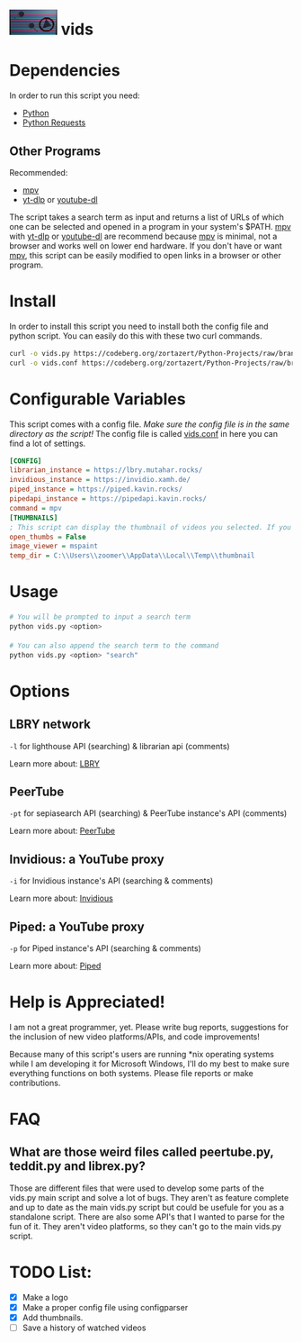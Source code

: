 # <img src="logo.png" alt = "vids logo" width = "85" height = "45" /> vids

# Dependencies
In order to run this script you need:
- [Python](https://en.wikipedia.org/wiki/Python_(programming_language))
- [Python Requests](https://en.wikipedia.org/wiki/Requests_(software))

## Other Programs
Recommended:
- [mpv](https://github.com/mpv-player/mpv)
- [yt-dlp](https://github.com/yt-dlp/yt-dlp) or [youtube-dl](https://github.com/ytdl-org/youtube-dl)

The script takes a search term as input and returns a list of URLs of which one can be selected and opened in a program in your system's $PATH. [mpv](https://github.com/mpv-player/mpv) with [yt-dlp](https://github.com/yt-dlp/yt-dlp) or [youtube-dl](https://github.com/ytdl-org/youtube-dl) are recommend because [mpv](https://github.com/mpv-player/mpv) is minimal, not a browser and works well on lower end hardware. If you don't have or want [mpv](https://github.com/mpv-player/mpv), this script can be easily modified to open links in a browser or other program.

# Install
In order to install this script you need to install both the config file and python script. You can easily do this with these two curl commands.
```bash
curl -o vids.py https://codeberg.org/zortazert/Python-Projects/raw/branch/main/vids/vids.py
curl -o vids.conf https://codeberg.org/zortazert/Python-Projects/raw/branch/main/vids/vids.conf
```

# Configurable Variables
This script comes with a config file. *Make sure the config file is in the same directory as the script!* The config file is called [vids.conf](vids.conf) in here you can find a lot of settings.
``` ini
[CONFIG]
librarian_instance = https://lbry.mutahar.rocks/
invidious_instance = https://invidio.xamh.de/
piped_instance = https://piped.kavin.rocks/
pipedapi_instance = https://pipedapi.kavin.rocks/
command = mpv
[THUMBNAILS]
; This script can display the thumbnail of videos you selected. If you would like to try out this feature set it open_thumbs to True and configure the imageviewer to a image viewing program on your system and temp_dir values to some file stored in your computers temp directory.
open_thumbs = False
image_viewer = mspaint
temp_dir = C:\\Users\\zoomer\\AppData\\Local\\Temp\\thumbnail
```

# Usage
``` bash
# You will be prompted to input a search term
python vids.py <option>

# You can also append the search term to the command
python vids.py <option> "search"
```

# Options
## LBRY network
`-l` for lighthouse API (searching) & librarian api (comments)

Learn more about: [LBRY](https://en.wikipedia.org/wiki/LBRY)

## PeerTube
`-pt` for sepiasearch API (searching) & PeerTube instance's API (comments) 

Learn more about: [PeerTube](https://en.wikipedia.org/wiki/PeerTube)

## Invidious: a YouTube proxy
`-i` for Invidious instance's API (searching & comments)

Learn more about: [Invidious](https://invidious.io/)

## Piped: a YouTube proxy
`-p` for Piped instance's API (searching & comments)

Learn more about: [Piped](https://github.com/TeamPiped/Piped#piped)

# Help is Appreciated!
I am not a great programmer, yet. Please write bug reports, suggestions for the inclusion of new video platforms/APIs, and code improvements!

Because many of this script's users are running *nix operating systems while I am developing it for Microsoft Windows, I'll do my best to make sure everything functions on both systems. Please file reports or make contributions.

# FAQ
## What are those weird files called peertube.py, teddit.py and librex.py?
Those are different files that were used to develop some parts of the vids.py main script and solve a lot of bugs. They aren't as feature complete and up to date as the main vids.py script but could be usefule for you as a standalone script. There are also some API's that I wanted to parse for the fun of it. They aren't video platforms, so they can't go to the main vids.py script.

# TODO List:
- [x] Make a logo
- [x] Make a proper config file using configparser
- [x] Add thumbnails.
- [ ] Save a history of watched videos
